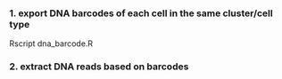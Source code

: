 ### 1. export DNA barcodes of each cell in the same cluster/cell type
Rscript dna_barcode.R
### 2. extract DNA reads based on barcodes
